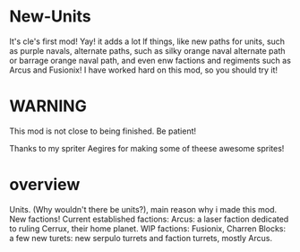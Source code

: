# New-Units
It's cle's first mod! Yay! it adds a lot lf things, like new paths for units, such as purple navals, alternate paths, such as silky orange naval alternate path or barrage orange naval path, and even enw factions and regiments such as Arcus and Fusionix! I have worked hard on this mod, so you should try it!
# WARNING
This mod is not close to being finished. Be patient!

Thanks to my spriter Aegires for making some of theese awesome sprites!
# overview
Units. (Why wouldn't there be units?), main reason why i made this mod.
New factions!
Current established factions: Arcus: a laser faction dedicated to ruling Cerrux, their home planet.
WIP factions: Fusionix, Charren
Blocks: a few
new turets: new serpulo turrets and faction turrets, mostly Arcus.


